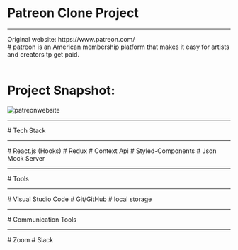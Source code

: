 # Patreon Clone Project
<hr>
Original website: https://www.patreon.com/ <br/>
# patreon is an American membership platform that makes it easy for artists and creators tp get paid. 
<br/> <br/>

# Project Snapshot:

![patreonwebsite](https://user-images.githubusercontent.com/54496820/163167252-951aae51-dfd3-4ee5-bd59-1959912eba07.PNG)

<hr>
# Tech Stack
<hr>
# React.js (Hooks)
# Redux
# Context Api
# Styled-Components
# Json Mock Server

<hr>
# Tools
<hr>
# Visual Studio Code
# Git/GitHub
# local storage

<hr>
# Communication Tools
<hr>
# Zoom
# Slack


